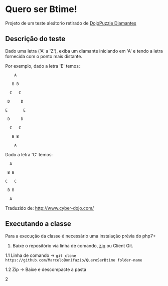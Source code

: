 # Quero ser Btime!

Projeto de um teste aleátorio retirado de [DojoPuzzle Diamantes](http://dojopuzzles.com/problemas/exibe/diamantes/)

## Descrição do teste

Dado uma letra ('A' a 'Z'), exiba um diamante iniciando em 'A' e tendo a letra fornecida com o ponto mais distante.

Por exemplo, dado a letra 'E' temos:

```
    A   

   B B

  C   C

 D     D

E       E 

 D     D 

  C   C

   B B

    A
```
 

Dado a letra 'C' temos:

```
  A

 B B

C   C

 B B

  A
```

Traduzido de: http://www.cyber-dojo.com/

## Executando a classe

Para a execução da classe é necessário uma instalação prévia do php7+

1. Baixe o repositório via linha de comando, [zip](https://github.com/MarceloBonifazio/QueroSerBtime/archive/master.zip) ou Client Git.

1.1 Linha de comando -> ``git clone https://github.com/MarceloBonifazio/QueroSerBtime folder-name``

1.2 Zip -> Baixe e descompacte a pasta

2
